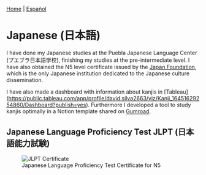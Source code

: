 [Home](index.md) | [Español](japaneseesp.md)
# Japanese (日本語)

I have done my Japanese studies at the Puebla Japanese Language Center (プエブラ日本語学校), finishing my studies at the pre-intermediate level. I have also obtained the N5 level certificate issued by the [Japan Foundation](https://www.jpf.go.jp/e/), which is the only Japanese institution dedicated to the Japanese culture dissemination.

I have also made a dashboard with information about kanjis in [Tableau] (https://public.tableau.com/app/profile/david.silva2663/viz/Kanji_16451629254860/Dashboard?publish=yes). Furthermore I developed a tool to study kanjis optimally in a Notion template shared on [Gumroad](https://davidsilvaapango.gumroad.com/).

## Japanese Language Proficiency Test JLPT (日本語能力試験)

<figure>
  <img
  src="https://imgur.com/D0Bz93f.jpg"
  alt="JLPT Certificate">
  <figcaption>Japanese Language Proficiency Test Certificate for N5 </figcaption>
</figure>

